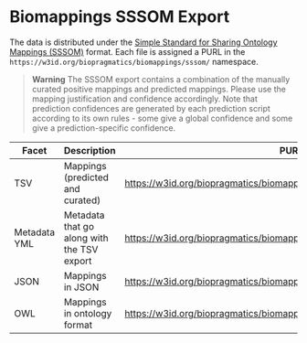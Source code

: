 # Biomappings SSSOM Export

The data is distributed under the [Simple Standard for Sharing Ontology Mappings
(SSSOM)](https://github.com/mapping-commons/sssom) format. Each file is assigned a PURL in the `https://w3id.org/biopragmatics/biomappings/sssom/`
namespace.

> **Warning**
> The SSSOM export contains a combination of the manually curated positive mappings and predicted mappings.
> Please use the mapping justification and confidence accordingly. Note that prediction confidences are
> generated by each prediction script according to its own rules - some give a global confidence and some
> give a prediction-specific confidence.

| Facet        | Description                                | PURL                                                                    | Link                                                                                                                                   |
|--------------|--------------------------------------------|-------------------------------------------------------------------------|----------------------------------------------------------------------------------------------------------------------------------------|
| TSV          | Mappings (predicted and curated)           | https://w3id.org/biopragmatics/biomappings/sssom/biomappings.sssom.tsv  | [`docs/_data/biomappings.sssom.tsv`](https://github.com/biopragmatics/biomappings/raw/master/docs/_data/sssom/biomappings.sssom.tsv)   |
| Metadata YML | Metadata that go along with the TSV export | https://w3id.org/biopragmatics/biomappings/sssom/biomappings.sssom.yml  | [`docs/_data/biomappings.sssom.yml`](https://github.com/biopragmatics/biomappings/raw/master/docs/_data/sssom/biomappings.sssom.yml)   |
| JSON         | Mappings in JSON                           | https://w3id.org/biopragmatics/biomappings/sssom/biomappings.sssom.json | [`docs/_data/biomappings.sssom.json`](https://github.com/biopragmatics/biomappings/raw/master/docs/_data/sssom/biomappings.sssom.json) |
| OWL          | Mappings in ontology format                | https://w3id.org/biopragmatics/biomappings/sssom/biomappings.sssom.owl  | [`docs/_data/biomappings.sssom.owl`](https://github.com/biopragmatics/biomappings/raw/master/docs/_data/sssom/biomappings.sssom.owl)   |
